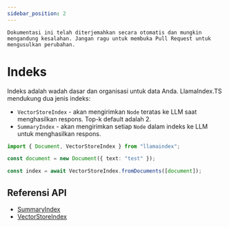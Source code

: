 ```yaml
---
sidebar_position: 2
---
```


`Dokumentasi ini telah diterjemahkan secara otomatis dan mungkin mengandung kesalahan. Jangan ragu untuk membuka Pull Request untuk mengusulkan perubahan.`

# Indeks

Indeks adalah wadah dasar dan organisasi untuk data Anda. LlamaIndex.TS mendukung dua jenis indeks:

- `VectorStoreIndex` - akan mengirimkan `Node` teratas ke LLM saat menghasilkan respons. Top-k default adalah 2.
- `SummaryIndex` - akan mengirimkan setiap `Node` dalam indeks ke LLM untuk menghasilkan respons.

```typescript
import { Document, VectorStoreIndex } from "llamaindex";

const document = new Document({ text: "test" });

const index = await VectorStoreIndex.fromDocuments([document]);
```

## Referensi API

- [SummaryIndex](../../api/classes/SummaryIndex.md)
- [VectorStoreIndex](../../api/classes/VectorStoreIndex.md)
